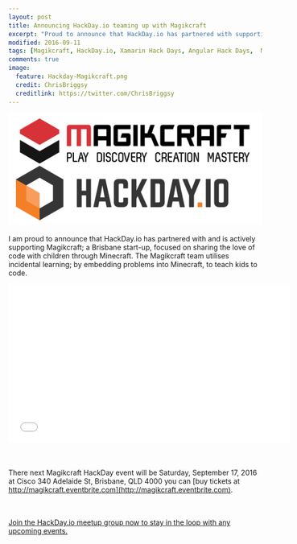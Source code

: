```yaml
---
layout: post
title: Announcing HackDay.io teaming up with Magikcraft
excerpt: "Proud to announce that HackDay.io has partnered with supporting Magikcraft"
modified: 2016-09-11
tags: [Magikcraft, HackDay.io, Xamarin Hack Days, Angular Hack Days,  Meetup ]
comments: true
image:
  feature: Hackday-Magikcraft.png
  credit: ChrisBriggsy
  creditlink: https://twitter.com/ChrisBriggsy
---
```


![HackDay.io Magikcraft logos](/images/Hackday-Magikcraft.png)<br><br>I am proud to announce that HackDay.io has partnered with and is actively supporting Magikcraft; a Brisbane start-up, focused on sharing the love of code with children through Minecraft. The Magikcraft team utilises incidental learning; by embedding problems into Minecraft, to teach kids to code.

<iframe width="560" height="315" src="//www.youtube.com/embed/8rMzv4rG3hE" frameborder="0" allowfullscreen="allowfullscreen">&nbsp;</iframe>

<br><br>There next Magikcraft HackDay event will be Saturday, September 17, 2016 at Cisco 340 Adelaide St, Brisbane, QLD 4000 you can [buy tickets at http://magikcraft.eventbrite.com](http://magikcraft.eventbrite.com).

<br><br>[Join the HackDay.io meetup group now to stay in the loop with any upcoming events.](https://www.meetup.com/hackday-io-Brisbane/)